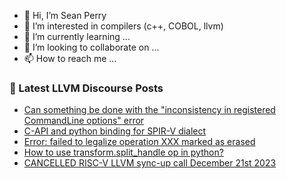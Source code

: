 - 👋 Hi, I’m Sean Perry
- 👀 I’m interested in compilers (c++, COBOL, llvm)
- 🌱 I’m currently learning ...
- 💞️ I’m looking to collaborate on ...
- 📫 How to reach me ...

<!---
s66perry/s66perry is a ✨ special ✨ repository because its `README.md` (this file) appears on your GitHub profile.
You can click the Preview link to take a look at your changes.
--->
### 📕 Latest LLVM Discourse Posts

<!-- DISCOURSE-LLVM:START -->
- [Can something be done with the &quot;inconsistency in registered CommandLine options&quot; error](https://discourse.llvm.org/t/can-something-be-done-with-the-inconsistency-in-registered-commandline-options-error/1720#post_12)
- [C-API and python binding for SPIR-V dialect](https://discourse.llvm.org/t/c-api-and-python-binding-for-spir-v-dialect/75783#post_6)
- [Error: failed to legalize operation XXX marked as erased](https://discourse.llvm.org/t/error-failed-to-legalize-operation-xxx-marked-as-erased/75810#post_3)
- [How to use transform.split_handle op in python?](https://discourse.llvm.org/t/how-to-use-transform-split-handle-op-in-python/75819#post_2)
- [CANCELLED RISC-V LLVM sync-up call December 21st 2023](https://discourse.llvm.org/t/cancelled-risc-v-llvm-sync-up-call-december-21st-2023/75794#post_4)
<!-- DISCOURSE-LLVM:END -->
